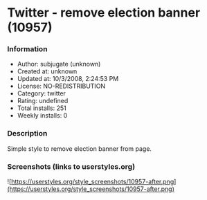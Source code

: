 # Twitter - remove election banner (10957)

### Information
- Author: subjugate (unknown)
- Created at: unknown
- Updated at: 10/3/2008, 2:24:53 PM
- License: NO-REDISTRIBUTION
- Category: twitter
- Rating: undefined
- Total installs: 251
- Weekly installs: 0


### Description
Simple style to remove election banner from page.


### Screenshots (links to userstyles.org)
![https://userstyles.org/style_screenshots/10957-after.png](https://userstyles.org/style_screenshots/10957-after.png)


